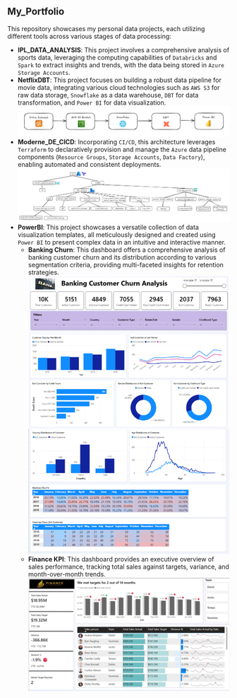 ## My_Portfolio
This repository showcases my personal data projects, each utilizing different tools across various stages of data processing:
* **IPL_DATA_ANALYSIS**: This project involves a comprehensive analysis of sports data, leveraging the computing capabilities of `Databricks` and `Spark` to extract insights and trends, with the data being stored in `Azure Storage Accounts`.
* **NetflixDBT**: This project focuses on building a robust data pipeline for movie data, integrating various cloud technologies such as `AWS S3` for raw data storage, `Snowflake` as a data warehouse, `DBT` for data transformation, and `Power BI` for data visualization.
![NetflixDBT Architecture](netflixdbt/images/Architecture.png "NetflixDBT Architecture")
* **Moderne_DE_CICD**: Incorporating `CI/CD`, this architecture leverages `Terraform` to declaratively provision and manage the `Azure` data pipeline components (`Resource Groups`, `Storage Accounts`, `Data Factory`), enabling automated and consistent deployments.
![CICD Architecture](Moderne_DE_CICD/images/Architecture.png "CICD Architecture")
* **PowerBI**: This project showcases a versatile collection of data visualization templates, all meticulously designed and created using `Power BI` to present complex data in an intuitive and interactive manner.
    * **Banking Churn**: This dashboard offers a comprehensive analysis of banking customer churn and its distribution according to various segmentation criteria, providing multi-faceted insights for retention strategies.
    ![Banking Churn](PowerBI/Banking%20Churn/Banking%20Churn.png "Banking Churn Dashboard")
    * **Finance KPI**: This dashboard provides an executive overview of sales performance, tracking total sales against targets, variance, and month-over-month trends.
    ![Finance KPI](PowerBI/Finance%20KPI/Finance%20Dashboard.png "Finance KPI Dashboard")
